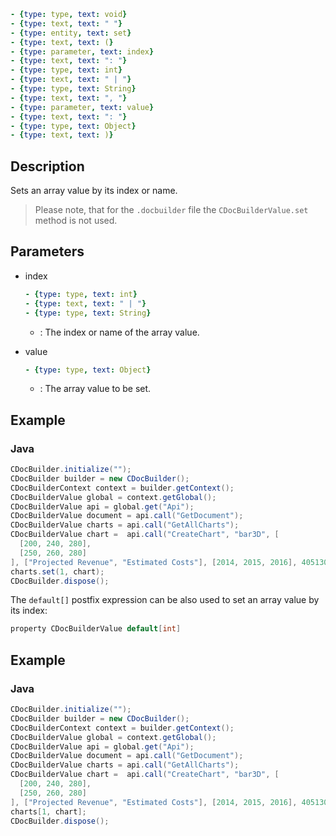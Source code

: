 ```yml signature
- {type: type, text: void}
- {type: text, text: " "}
- {type: entity, text: set}
- {type: text, text: (}
- {type: parameter, text: index}
- {type: text, text: ": "}
- {type: type, text: int}
- {type: text, text: " | "}
- {type: type, text: String}
- {type: text, text: ", "}
- {type: parameter, text: value}
- {type: text, text: ": "}
- {type: type, text: Object}
- {type: text, text: )}
```

## Description

Sets an array value by its index or name.

> Please note, that for the `.docbuilder` file the `CDocBuilderValue.set` method is not used.

## Parameters

<parameters>

- index

  ```yml signature.variant="inline"
  - {type: type, text: int}
  - {type: text, text: " | "}
  - {type: type, text: String}
  ```

  - : The index or name of the array value.

- value

  ```yml signature.variant="inline"
  - {type: type, text: Object}
  ```

  - : The array value to be set.

</parameters>

## Example

### Java

``` java
CDocBuilder.initialize("");
CDocBuilder builder = new CDocBuilder();
CDocBuilderContext context = builder.getContext();
CDocBuilderValue global = context.getGlobal();
CDocBuilderValue api = global.get("Api");
CDocBuilderValue document = api.call("GetDocument");
CDocBuilderValue charts = api.call("GetAllCharts");
CDocBuilderValue chart =  api.call("CreateChart", "bar3D", [
  [200, 240, 280],
  [250, 260, 280]
], ["Projected Revenue", "Estimated Costs"], [2014, 2015, 2016], 4051300, 2347595, 24);
charts.set(1, chart);
CDocBuilder.dispose();
```

The `default[]` postfix expression can be also used to set an array value by its index:

``` java
property CDocBuilderValue default[int]
```

## Example

### Java

``` java
CDocBuilder.initialize("");
CDocBuilder builder = new CDocBuilder();
CDocBuilderContext context = builder.getContext();
CDocBuilderValue global = context.getGlobal();
CDocBuilderValue api = global.get("Api");
CDocBuilderValue document = api.call("GetDocument");
CDocBuilderValue charts = api.call("GetAllCharts");
CDocBuilderValue chart =  api.call("CreateChart", "bar3D", [
  [200, 240, 280],
  [250, 260, 280]
], ["Projected Revenue", "Estimated Costs"], [2014, 2015, 2016], 4051300, 2347595, 24);
charts[1, chart];
CDocBuilder.dispose();
```
